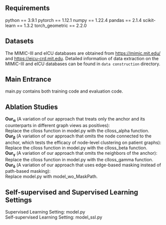 ## Requirements
python == 3.9.1 pytorch == 1.12.1 numpy == 1.22.4 pandas == 2.1.4 scikit-learn == 1.3.2 torch_geometric == 2.2.0

## Datasets
The MIMIC-III and eICU databases are obtained from https://mimic.mit.edu/ and https://eicu-crd.mit.edu.
Detailed information of data extraction on the MIMIC-III and eICU databases can be found in ```data construction``` directory. 

## Main Entrance
main.py contains both training code and evaluation code.

## Ablation Studies
$\mathbf{Our_{\alpha}}$ (A variation of our approach that treats only the anchor and its counterparts in different graph views as positives):  
Replace the clloss function in model.py with the clloss_alpha function.  
$\mathbf{Our_{\beta}}$ (A variation of our approach that omits the node connected to the anchor, which tests the efficacy of node-level clustering on patient graphs):  
Replace the clloss function in model.py with the clloss_beta function.   
$\mathbf{Our_{\gamma}}$ (A variation of our approach that omits the neighbors of the anchor):  
Replace the clloss function in model.py with the clloss_gamma function.   
$\mathbf{Our_{\delta}}$ (A variation of our approach that uses edge-based masking instead of path-based masking):  
Replace model.py with model_wo_MaskPath.  

## Self-supervised and Supervised Learning Settings
Supervised Learning Setting: model.py  
Self-supervised Learning Setting: model_ssl.py
